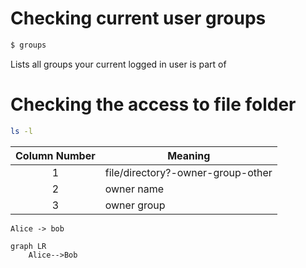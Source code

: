 # Checking current user groups
```bash
$ groups
```
Lists all groups your current logged in user is part of
# Checking the access to file folder
```bash
ls -l
```
|Column Number| Meaning|
|:------------:|--------|
|1|file/directory?-owner-group-other|
|2|owner name|
|3|owner group|

```plantuml
Alice -> bob
```

```mermaid
graph LR
    Alice-->Bob
```